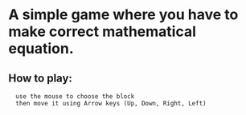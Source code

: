 # A simple game where you have to make correct mathematical equation.
   ## How to play:
      use the mouse to choose the block
      then move it using Arrow keys (Up, Down, Right, Left)
